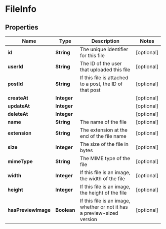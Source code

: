 
# FileInfo

## Properties
Name | Type | Description | Notes
------------ | ------------- | ------------- | -------------
**id** | **String** | The unique identifier for this file |  [optional]
**userId** | **String** | The ID of the user that uploaded this file |  [optional]
**postId** | **String** | If this file is attached to a post, the ID of that post |  [optional]
**createAt** | **Integer** |  |  [optional]
**updateAt** | **Integer** |  |  [optional]
**deleteAt** | **Integer** |  |  [optional]
**name** | **String** | The name of the file |  [optional]
**extension** | **String** | The extension at the end of the file name |  [optional]
**size** | **Integer** | The size of the file in bytes |  [optional]
**mimeType** | **String** | The MIME type of the file |  [optional]
**width** | **Integer** | If this file is an image, the width of the file |  [optional]
**height** | **Integer** | If this file is an image, the height of the file |  [optional]
**hasPreviewImage** | **Boolean** | If this file is an image, whether or not it has a preview-sized version |  [optional]



